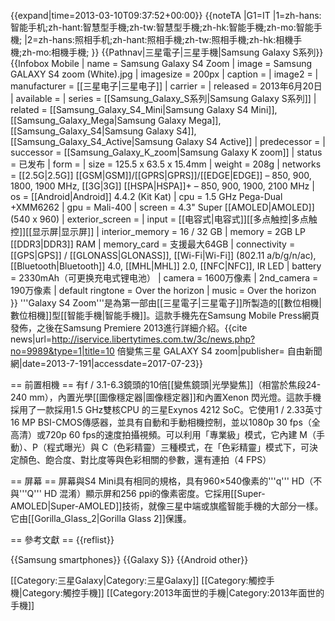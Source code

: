 {{expand|time=2013-03-10T09:37:52+00:00}}
{{noteTA
|G1=IT
|1=zh-hans:智能手机;zh-hant:智慧型手機;zh-tw:智慧型手機;zh-hk:智能手機;zh-mo:智能手機;
|2=zh-hans:照相手机;zh-hant:照相手機;zh-tw:照相手機;zh-hk:相機手機;zh-mo:相機手機;
}}
{{Pathnav|三星電子|三星手機|Samsung Galaxy S系列}}
{{Infobox Mobile
| name             = Samsung Galaxy S4 Zoom
| image            = Samsung GALAXY S4 zoom (White).jpg
| imagesize        = 200px
| caption          =
| image2           =
| manufacturer     = [[三星电子|三星电子]]
| carrier          =
| released         = 2013年6月20日
| available        =
| series           = [[Samsung_Galaxy_S系列|Samsung Galaxy S系列]]
| related          = [[Samsung_Galaxy_S4_Mini|Samsung Galaxy S4 Mini]],[[Samsung_Galaxy_Mega|Samsung Galaxy Mega]],[[Samsung_Galaxy_S4|Samsung Galaxy S4]],[[Samsung_Galaxy_S4_Active|Samsung Galaxy S4 Active]]
| predecessor      =
| successor        = [[Samsung_Galaxy_K_zoom|Samsung Galaxy K zoom]]
| status           = 已发布
| form             =
| size             = 125.5 x 63.5 x 15.4mm
| weight           = 208g
| networks         = [[2.5G|2.5G]] [[GSM|GSM]]/[[GPRS|GPRS]]/[[EDGE|EDGE]] – 850, 900, 1800, 1900 MHz, [[3G|3G]] [[HSPA|HSPA]]+ – 850, 900, 1900, 2100 MHz
| os               = [[Android|Android]] 4.4.2 (Kit Kat)
| cpu              = 1.5 GHz Pega-Dual +XMM6262
| gpu              = Mali-400
| screen           = 4.3" Super [[AMOLED|AMOLED]] (540 x 960)
| exterior_screen  =
| input            = [[电容式|电容式]][[多点触控|多点触控]][[显示屏|显示屏]]
| interior_memory  = 16 / 32 GB
| memory           = 2GB LP [[DDR3|DDR3]] RAM
| memory_card      = 支援最大64GB
| connectivity     = [[GPS|GPS]] / [[GLONASS|GLONASS]], [[Wi-Fi|Wi-Fi]] (802.11 a/b/g/n/ac), [[Bluetooth|Bluetooth]] 4.0, [[MHL|MHL]] 2.0, [[NFC|NFC]], IR LED
| battery          = 2330mAh（可更换充电式锂电池）
| camera           = 1600万像素
| 2nd_camera       = 190万像素
| default ringtone = Over the horizon
| music            = Over the horizon
}}
'''Galaxy S4 Zoom'''是為第一部由[[三星電子|三星電子]]所製造的[[數位相機|數位相機]]型[[智能手機|智能手機]]。這款手機先在Samsung Mobile Press網頁發佈，之後在Samsung Premiere 2013進行詳細介紹。<ref>{{cite news|url=http://iservice.libertytimes.com.tw/3c/news.php?no=9989&type=1|title=10 倍變焦三星 GALAXY S4 zoom|publisher= 自由新聞網|date=2013-7-191|accessdate=2017-07-23}}</ref>

== 前置相機 ==
有f / 3.1-6.3鏡頭的10倍[[變焦鏡頭|光學變焦]]（相當於焦段24-240 mm），內置光學[[圖像穩定器|圖像穩定器]]和內置Xenon 閃光燈。這款手機採用了一款採用1.5 GHz雙核CPU 的三星Exynos 4212 SoC。它使用1 / 2.33英寸16 MP BSI-CMOS傳感器，並具有自動和手動相機控制，並以1080p 30 fps（全高清）或720p 60 fps的速度拍攝視頻。可以利用「專業級」模式，它內建 M（手動）、P（程式曝光）與 C（色彩精靈）三種模式，在「色彩精靈」模式下，可決定顏色、飽合度、對比度等與色彩相關的參數，還有連拍（4 FPS）

== 屏幕 ==
屏幕與S4 Mini具有相同的規格，具有960×540像素的'''q''' HD（不與'''Q''' HD 混淆）顯示屏和256 ppi的像素密度。它採用[[Super-AMOLED|Super-AMOLED]]技術，就像三星中端或旗艦智能手機的大部分一樣。它由[[Gorilla_Glass_2|Gorilla Glass 2]]保護。

== 參考文獻 ==
{{reflist}}

{{Samsung smartphones}}
{{Galaxy S}}
{{Android other}}

[[Category:三星Galaxy|Category:三星Galaxy]]
[[Category:觸控手機|Category:觸控手機]]
[[Category:2013年面世的手機|Category:2013年面世的手機]]